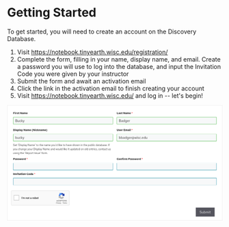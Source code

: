 # Getting Started

To get started, you will need to create an account on the Discovery Database.

1. Visit <https://notebook.tinyearth.wisc.edu/registration/>
2. Complete the form, filling in your name, display name, and email. Create a password you will use to log into the database, and input the Invitation Code you were given by your instructor
3. Submit the form and await an activation email
4. Click the link in the activation email to finish creating your account
5. Visit <https://notebook.tinyearth.wisc.edu/> and log in -- let's begin!

![Example screenshot of the registration form](assets/Registration.png)